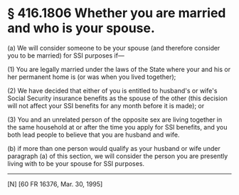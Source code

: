 # § 416.1806   Whether you are married and who is your spouse.

(a) We will consider someone to be your spouse (and therefore consider you to be married) for SSI purposes if—


(1) You are legally married under the laws of the State where your and his or her permanent home is (or was when you lived together);


(2) We have decided that either of you is entitled to husband's or wife's Social Security insurance benefits as the spouse of the other (this decision will not affect your SSI benefits for any month before it is made); or


(3) You and an unrelated person of the opposite sex are living together in the same household at or after the time you apply for SSI benefits, and you both lead people to believe that you are husband and wife.


(b) if more than one person would qualify as your husband or wife under paragraph (a) of this section, we will consider the person you are presently living with to be your spouse for SSI purposes.



---

[N] [60 FR 16376, Mar. 30, 1995]





